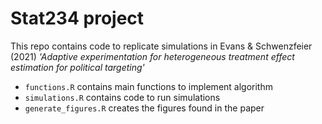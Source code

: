 # Stat234 project

This repo contains code to replicate simulations in Evans & Schwenzfeier (2021) _'Adaptive experimentation for heterogeneous treatment effect estimation for political targeting'_

- `functions.R` contains main functions to implement algorithm
- `simulations.R` contains code to run simulations 
- `generate_figures.R` creates the figures found in the paper
